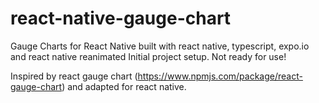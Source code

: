 # react-native-gauge-chart
Gauge Charts for React Native built with react native, typescript, expo.io and react native reanimated
Initial project setup.  Not ready for use!

Inspired by react gauge chart (https://www.npmjs.com/package/react-gauge-chart) and adapted for react native.
